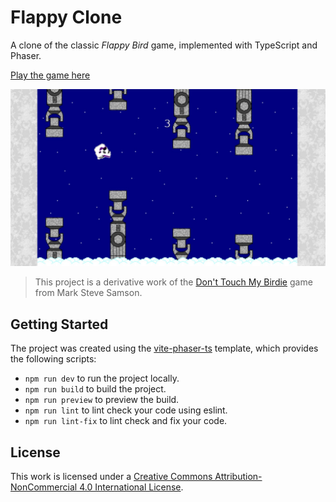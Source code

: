 # Flappy Clone

A clone of the classic _Flappy Bird_ game, implemented with TypeScript and Phaser.

[Play the game here](https://jfmdev.github.io/flappy-clone/)

![screenshot](./public/misc/screenshot-wide-2.jpg)

> This project is a derivative work of the [Don't Touch My Birdie](https://github.com/marksteve/dtmb) game from Mark Steve Samson. 

## Getting Started

The project was created using the [vite-phaser-ts](https://github.com/iwantantra/vite-phaser-ts) template, which provides the following scripts:

* `npm run dev` to run the project locally.
* `npm run build` to build the project.
* `npm run preview` to preview the build.
* `npm run lint` to lint check your code using eslint.
* `npm run lint-fix` to lint check and fix your code.

## License

This work is licensed under a [Creative Commons Attribution-NonCommercial 4.0 International License](http://creativecommons.org/licenses/by-nc/4.0/).
